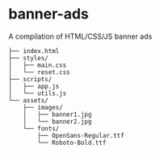 # banner-ads
 A compilation of HTML/CSS/JS banner ads

```
├── index.html
├── styles/
│   ├── main.css
│   └── reset.css
├── scripts/
│   ├── app.js
│   └── utils.js
└── assets/
    ├── images/
    │   ├── banner1.jpg
    │   └── banner2.jpg
    └── fonts/
        ├── OpenSans-Regular.ttf
        └── Roboto-Bold.ttf
```
